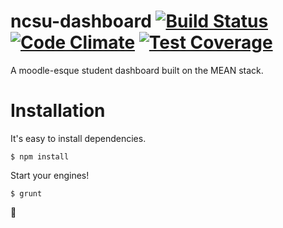 ncsu-dashboard [![Build Status](https://travis-ci.org/irkanu/ncsu-dashboard.svg)](https://travis-ci.org/irkanu/ncsu-dashboard) [![Code Climate](https://codeclimate.com/repos/54c99940e30ba05bf4000783/badges/cbb3becb98fe8367dff2/gpa.svg)](https://codeclimate.com/repos/54c99940e30ba05bf4000783/feed) [![Test Coverage](https://codeclimate.com/repos/54c99940e30ba05bf4000783/badges/cbb3becb98fe8367dff2/coverage.svg)](https://codeclimate.com/repos/54c99940e30ba05bf4000783/feed)
===
A moodle-esque student dashboard built on the MEAN stack.

# Installation
It's easy to install dependencies.
```
$ npm install
```

Start your engines!
```
$ grunt
```

:tada:
